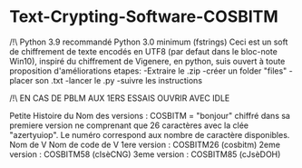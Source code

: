 # Text-Crypting-Software-COSBITM
/!\ Python 3.9 recommandé Python 3.0 minimum (fstrings)
Ceci est un soft de chiffrement de texte encodés en UTF8 (par defaut dans le bloc-note Win10), inspiré du chiffrement de Vigenere, en python, suis ouvert à toute proposition d'améliorations
 etapes: 
  -Extraire le .zip
  -créer un folder "files"
  -placer son .txt
  -lancer le .py
  -suivre les instructions
  
  /!\ EN CAS DE PBLM AUX 1ERS ESSAIS OUVRIR AVEC IDLE
  
Petite Histoire du Nom des versions :
COSBITM = "bonjour" chiffré dans sa premiere version ne comprenant que 26 caractères avec la clée "azertyuiop". Le numéro correspond aux nombre de caractère disponibles.
               Nom de V   Nom de code de V
1ere version : COSBITM26 (cosbitm)
2eme version : COSBITM58 (cIsèCNG)
3eme version : COSBITM85 (cJsèDOH)
